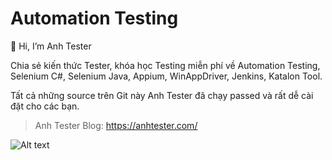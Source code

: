 # Automation Testing

👋 Hi, I’m Anh Tester

Chia sẻ kiến thức Tester, khóa học Testing miễn phí về Automation Testing, Selenium C#, Selenium Java, Appium, WinAppDriver, Jenkins, Katalon Tool.

Tất cả những source trên Git này Anh Tester đã chạy passed và rất dễ cài đặt cho các bạn.

> Anh Tester Blog: https://anhtester.com/

![Alt text](https://anhtester.com/uploads/logo/anhtester_logo_512.png?raw=true "Anh Tester - Automation Testing")
